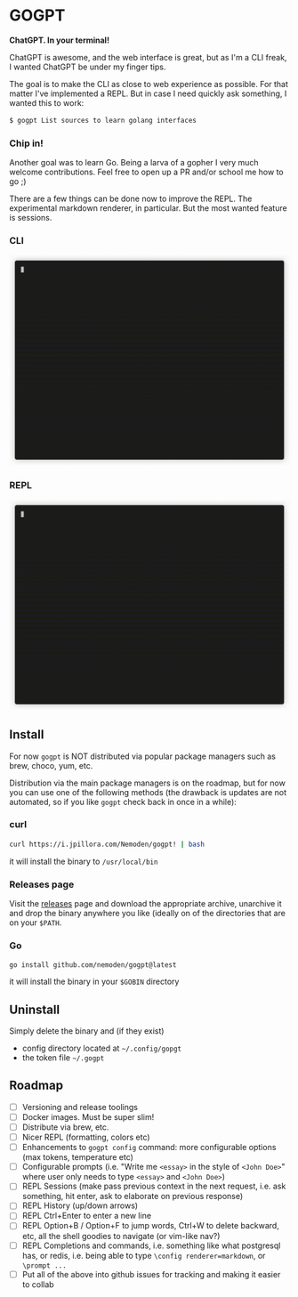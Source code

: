GOGPT
===

**ChatGPT. In your terminal!**

ChatGPT is awesome, and the web interface is great, but as I'm a CLI freak, I wanted ChatGPT be under my finger tips.

The goal is to make the CLI as close to web experience as possible. For that matter I've implemented a REPL. But in case I need quickly ask something, I wanted this to work:

```bash
$ gogpt List sources to learn golang interfaces
```

### Chip in!

Another goal was to learn Go. Being a larva of a gopher I very much welcome contributions. Feel free to open up a PR and/or school me how to go ;)

There are a few things can be done now to improve the REPL. The experimental markdown renderer, in particular. But the most wanted feature is sessions.

### CLI

![](./.github/gogpt.gif)

### REPL

![](./.github/repl.gif)

## Install

For now `gogpt` is NOT distributed via popular package managers such as brew, choco, yum, etc.

Distribution via the main package managers is on the roadmap, but for now you can use one of the following methods (the drawback is updates are not automated, so if you like `gogpt` check back in once in a while):

### curl

```bash
curl https://i.jpillora.com/Nemoden/gogpt! | bash
```

it will install the binary to `/usr/local/bin`

### Releases page

Visit the [releases](https://github.com/nemoden/gogpt/releases) page and download the appropriate archive, unarchive it and drop the binary anywhere you like (ideally on of the directories that are on your `$PATH`.

### Go

```
go install github.com/nemoden/gogpt@latest
```

it will install the binary in your `$GOBIN` directory

## Uninstall

Simply delete the binary and (if they exist)

- config directory located at `~/.config/gopgt`
- the token file `~/.gogpt`

## Roadmap

- [ ] Versioning and release toolings
- [ ] Docker images. Must be super slim!
- [ ] Distribute via brew, etc.
- [ ] Nicer REPL (formatting, colors etc)
- [ ] Enhancements to `gogpt config` command: more configurable options (max tokens, temperature etc)
- [ ] Configurable prompts (i.e. "Write me `<essay>` in the style of `<John Doe>`" where user only needs to type `<essay>` and `<John Doe>`)
- [ ] REPL Sessions (make pass previous context in the next request, i.e. ask something, hit enter, ask to elaborate on previous response)
- [ ] REPL History (up/down arrows)
- [ ] REPL Ctrl+Enter to enter a new line
- [ ] REPL Option+B / Option+F to jump words, Ctrl+W to delete backward, etc, all the shell goodies to navigate (or vim-like nav?)
- [ ] REPL Completions and commands, i.e. something like what postgresql has, or redis, i.e. being able to type `\config renderer=markdown`, or `\prompt ...`
- [ ] Put all of the above into github issues for tracking and making it easier to collab
